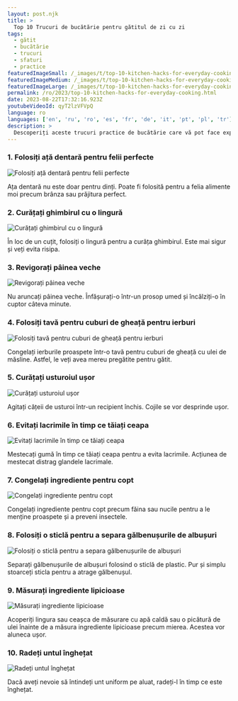 ```yaml
---
layout: post.njk
title: >
  Top 10 Trucuri de bucătărie pentru gătitul de zi cu zi
tags:
  - gătit
  - bucătărie
  - trucuri
  - sfaturi
  - practice
featuredImageSmall: /_images/t/top-10-kitchen-hacks-for-everyday-cooking-cover-ro-small.webp
featuredImageMedium: /_images/t/top-10-kitchen-hacks-for-everyday-cooking-cover-ro-medium.webp
featuredImageLarge: /_images/t/top-10-kitchen-hacks-for-everyday-cooking-cover-ro-large.webp
permalink: /ro/2023/top-10-kitchen-hacks-for-everyday-cooking.html
date: 2023-08-22T17:32:16.923Z
youtubeVideoId: qyT2lzVFVpQ
language: ro
languages: ['en', 'ru', 'ro', 'es', 'fr', 'de', 'it', 'pt', 'pl', 'tr']
description: >
  Descoperiți aceste trucuri practice de bucătărie care vă pot face experiența de gătit mai ușoară și mai eficientă. Sunt simple, dar pot face o mare diferență.
---
```


### 1. Folosiți ață dentară pentru felii perfecte

![Folosiți ață dentară pentru felii perfecte](/_images/f/fce0ae3ca76f76e53617983e2bf172ec-medium.webp)

Ața dentară nu este doar pentru dinți. Poate fi folosită pentru a felia alimente moi precum brânza sau prăjitura perfect.

### 2. Curățați ghimbirul cu o lingură

![Curățați ghimbirul cu o lingură](/_images/9/94078b511f8f946af74da4d4ccec0a5a-medium.webp)

În loc de un cuțit, folosiți o lingură pentru a curăța ghimbirul. Este mai sigur și veți evita risipa.

### 3. Revigorați pâinea veche

![Revigorați pâinea veche](/_images/7/75b7cdfa984119c971b15a53941dab5b-medium.webp)

Nu aruncați pâinea veche. Înfășurați-o într-un prosop umed și încălziți-o în cuptor câteva minute.

### 4. Folosiți tavă pentru cuburi de gheață pentru ierburi

![Folosiți tavă pentru cuburi de gheață pentru ierburi](/_images/3/37eff404a8bb89f2a1179aaeca4ca7ca-medium.webp)

Congelați ierburile proaspete într-o tavă pentru cuburi de gheață cu ulei de măsline. Astfel, le veți avea mereu pregătite pentru gătit.

### 5. Curățați usturoiul ușor

![Curățați usturoiul ușor](/_images/0/0c673f119cb0db520382a472601144cf-medium.webp)

Agitați cățeii de usturoi într-un recipient închis. Cojile se vor desprinde ușor.

### 6. Evitați lacrimile în timp ce tăiați ceapa

![Evitați lacrimile în timp ce tăiați ceapa](/_images/5/5b3a12459c14708ce1bc263d3dc8fc89-medium.webp)

Mestecați gumă în timp ce tăiați ceapa pentru a evita lacrimile. Acțiunea de mestecat distrag glandele lacrimale.

### 7. Congelați ingrediente pentru copt

![Congelați ingrediente pentru copt](/_images/b/bf40c7fd31558dd61f08059a03e5d08b-medium.webp)

Congelați ingrediente pentru copt precum făina sau nucile pentru a le menține proaspete și a preveni insectele.

### 8. Folosiți o sticlă pentru a separa gălbenușurile de albușuri

![Folosiți o sticlă pentru a separa gălbenușurile de albușuri](/_images/6/6d29ea4ccb48b29c4303f692dde1b925-medium.webp)

Separați gălbenușurile de albușuri folosind o sticlă de plastic. Pur și simplu stoarceți sticla pentru a atrage gălbenușul.

### 9. Măsurați ingrediente lipicioase

![Măsurați ingrediente lipicioase](/_images/2/267684f23b1507e1b7d2889b12d0b6d8-medium.webp)

Acoperiți lingura sau ceașca de măsurare cu apă caldă sau o picătură de ulei înainte de a măsura ingrediente lipicioase precum mierea. Acestea vor aluneca ușor.

### 10. Radeți untul înghețat

![Radeți untul înghețat](/_images/1/120dcb2db662e28a278f923040bd4ba3-medium.webp)

Dacă aveți nevoie să întindeți unt uniform pe aluat, radeți-l în timp ce este înghețat.

